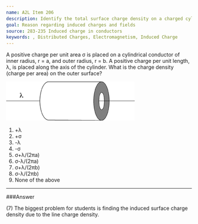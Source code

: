 ```yaml
---
name: A2L Item 206
description: Identify the total surface charge density on a charged cylindrical conductor with a charged wire lying along its axis.
goal: Reason regarding induced charges and fields
source: 283-235 Induced charge in conductors
keywords: , Distributed Charges, Electromagnetism, Induced Charge
---
```


A positive charge per unit area &sigma; is placed on a cylindrical
conductor of inner radius, r = a, and outer radius, r = b.  A positive
charge per unit length, &lambda;, is placed along the axis of the
cylinder.  What is the charge density (charge per area) on the outer
surface?

![Item206_fig1.gif](../images/Item206_fig1.gif)

1. +&lambda;
2. +&sigma;
3. -&lambda;
4. -&sigma;
5. &sigma;+&lambda;/(2&pi;a)
6. &sigma;-&lambda;/(2&pi;a)
7. &sigma;+&lambda;/(2&pi;b)
8. &sigma;-&lambda;/(2&pi;b)
9. None of the above


<hr/>

###Answer

(7) The biggest problem for students is finding the induced surface
charge density due to the line charge density. 

